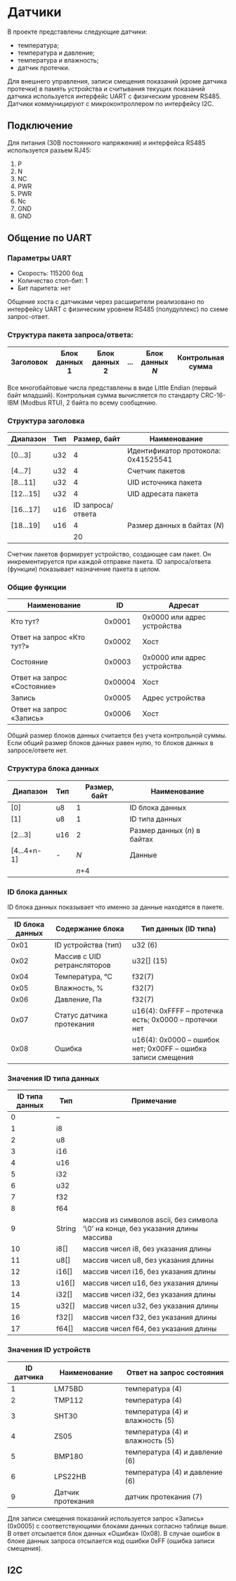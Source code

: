 # Датчики
В проекте представлены следующие датчики:
- температура;
- температура и давление;
- температура и влажность;
- датчик протечки.

Для внешнего управления, записи смещения показаний (кроме датчика протечки) в память устройства и считывания текущих показаний датчика используется интерфейс UART с физическим уровнем RS485. Датчики коммуницируют с микроконтроллером по интерфейсу I2C.

## Подключение
Для питания (30В постоянного напряжения) и интерфейса RS485 используется разъем RJ45:
1. P
2. N
3. NC
4. PWR
5. PWR
6. Nc
7. GND
8. GND

## Общение по UART
### Параметры UART
- Скорость: 115200 бод
- Количество стоп-бит: 1
- Бит паритета: нет

Общение хоста с датчиками через расширители реализовано по интерфейсу UART с физическим уровнем RS485 (полудуплекс) по схеме запрос-ответ.

### Структура пакета запроса/ответа:

| Заголовок | Блок данных 1 | Блок данных 2 | ... | Блок данных $N$ | Контрольная сумма |
| --- | --- | --- | --- | --- | --- |

Все многобайтовые числа представлены в виде Little Endian (первый байт младший). Контрольная сумма вычисляется по стандарту CRC-16-IBM (Modbus RTU), 2 байта по всему сообщению.

### Структура заголовка

| Диапазон | Тип | Размер, байт | Наименование |
| --- | --- | --- | --- |
| [0...3] | u32 | 4 | Идентификатор протокола: 0x41525541 |
| [4...7] | u32 | 4 | Счетчик пакетов |
| [8...11] | u32 | 4 | UID источника пакета |
| [12...15] | u32 | 4 | UID адресата пакета |
| [16...17] | u16 | ID запроса/ответа |
| [18...19] | u16 | 4 | Размер данных в байтах ($N$) |
|  | | 20 | |

Счетчик пакетов формирует устройство, создающее сам пакет. Он инкрементируется при каждой отправке пакета.
ID запроса/ответа (функции) показывает назначение пакета в целом.

### Общие функции

| Наименование | ID | Адресат
 --- | --- | --- | 
| Кто тут? | 0x0001 | 0x0000 или адрес устройства |
| Ответ на запрос «Кто тут?» | 0x0002 | Хост |
| Состояние | 0x0003 | 0x0000 или адрес устройства |
| Ответ на запрос «Состояние» | 0x00004 | Хост | 
| Запись | 0x0005 | Адрес устройства |
| Ответ на запрос «Запись» | 0x0006 | Хост |

Общий размер блоков данных считается без учета контрольной суммы. Если общий размер блоков данных равен нулю, то блоков данных в запросе/ответе нет.

### Структура блока данных

| Диапазон | Тип | Размер, байт | Наименование
 --- | --- | --- | --- | 
| [0] | u8 | 1 | ID блока данных |
| [1] | u8 | 1 | ID типа данных |
| [2...3] | u16 | 2 | Размер данных ($n$) в байтах |
| [4...4+n-1] | - | $N$ | Данные |
| | | $n$+4| |

### ID блока данных
ID блока данных показывает что именно за данные находятся в пакете.

| ID блока данных | Содержание блока | Тип данных (ID типа) |
 --- | --- | --- |
| 0x01 | ID устройства (тип) | u32 (6) |
| 0x02 | Массив c UID ретрансляторов | u32[] (15) |
| 0x04 | Температура, ℃ | f32(7) |
| 0x05 | Влажность, % | f32(7) |
| 0x06 | Давление, Па | f32(7) |
| 0x07 | Статус датчика протекания | u16(4): 0xFFFF – протечка есть; 0x0000 – протечки нет
| 0x08 | Ошибка | u16(4): 0x0000 – ошибок нет; 0x00FF – ошибка записи смещения

### Значения ID типа данных

| ID типа данных | Тип | Примечание |
|---|---|---|
| 0  | – | |
| 1  | i8  |  |
| 2  | u8  |  |
| 3  | i16 |  |
| 4  | u16 |  |
| 5  | i32 |  |
| 6  | u32 |  |
| 7  | f32 |  |
| 8  | f64 |  |
| 9  | String  | массив из символов ascii, без символа ‘\0’ на конце, без указания длины массива |
| 10 | i8[] | массив чисел i8, без указания длины |
| 11 | u8[] | массив чисел u8, без указания длины |
| 12 | i16[] | массив чисел i16, без указания длины |
| 13 | u16[] | массив чисел u16, без указания длины |
| 14 | i32[] | массив чисел i32, без указания длины |
| 15 | u32[] | массив чисел u32, без указания длины |
| 16 | f32[] | массив чисел f32, без указания длины |
| 17 | f64[] | массив чисел f64, без указания длины |

### Значения ID устройств

| ID датчика | Наименование | Ответ на запрос состояния |
|------------|---|---|
| 1          | LM75BD | температура (4)
| 2          | TMP112 | температура (4)
| 3          | SHT30  | температура (4) и влажность (5)
| 4          | ZS05   | температура (4) и влажность (5)
| 5          | BMP180 | температура (4) и давление (6)
| 6          | LPS22HB | температура (4) и давление (6)
| 9          | Датчик протекания | датчик протекания (7)

Для записи смещения показаний используется запрос «Запись» (0x0005) c соответствующими блоками данных согласно таблице выше. В ответ отсылается блок данных «Ошибка» (0x08). В случае ошибок в блоке данных запроса отсылается код ошибки 0xFF (ошибка записи смещения).

## I2C


